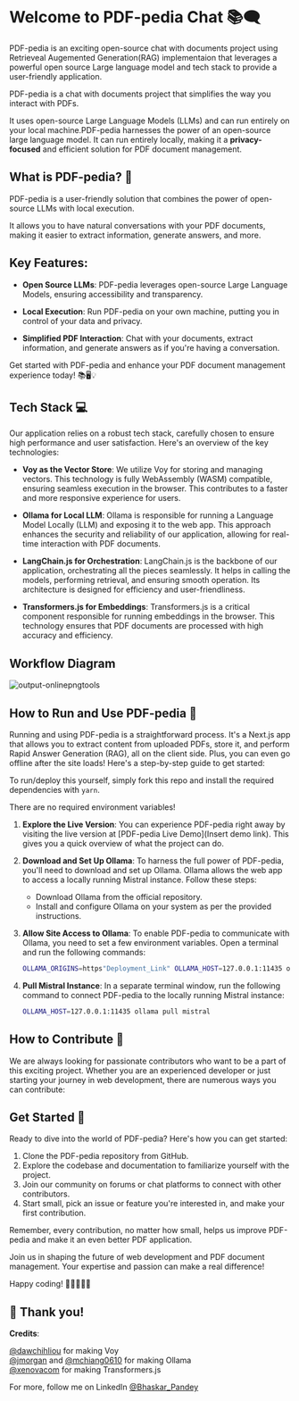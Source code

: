 
# Welcome to PDF-pedia Chat 📚🗨️

PDF-pedia is an exciting open-source chat with documents project using Retrieveal Augemented Generation(RAG) implementaion that leverages a powerful open source Large language model and tech stack to provide a user-friendly application. 

PDF-pedia is a chat with documents project that simplifies the way you interact with PDFs. 

It uses open-source Large Language Models (LLMs) and can run entirely on your local machine.PDF-pedia harnesses the power of an open-source large language model. It can run entirely locally, making it a **privacy-focused** and efficient solution for PDF document management.

## What is PDF-pedia? 🚀

PDF-pedia is a user-friendly solution that combines the power of open-source LLMs with local execution. 

It allows you to have natural conversations with your PDF documents, making it easier to extract information, generate answers, and more.

## Key Features:

- **Open Source LLMs**: PDF-pedia leverages open-source Large Language Models, ensuring accessibility and transparency.

- **Local Execution**: Run PDF-pedia on your own machine, putting you in control of your data and privacy.

- **Simplified PDF Interaction**: Chat with your documents, extract information, and generate answers as if you're having a conversation.

Get started with PDF-pedia and enhance your PDF document management experience today! 📚🖥️💡

## Tech Stack 💻

Our application relies on a robust tech stack, carefully chosen to ensure high performance and user satisfaction. Here's an overview of the key technologies:

- **Voy as the Vector Store**: We utilize Voy for storing and managing vectors. This technology is fully WebAssembly (WASM) compatible, ensuring seamless execution in the browser. This contributes to a faster and more responsive experience for users.

- **Ollama for Local LLM**: Ollama is responsible for running a Language Model Locally (LLM) and exposing it to the web app. This approach enhances the security and reliability of our application, allowing for real-time interaction with PDF documents.

- **LangChain.js for Orchestration**: LangChain.js is the backbone of our application, orchestrating all the pieces seamlessly. It helps in calling the models, performing retrieval, and ensuring smooth operation. Its architecture is designed for efficiency and user-friendliness.

- **Transformers.js for Embeddings**: Transformers.js is a critical component responsible for running embeddings in the browser. This technology ensures that PDF documents are processed with high accuracy and efficiency.


## Workflow Diagram

![output-onlinepngtools](https://github.com/chikkibum/pdfpedia/assets/71315985/6aa7ae72-26b1-4c7a-87e1-7c2a333d07f0)



## How to Run and Use PDF-pedia 🚀

Running and using PDF-pedia is a straightforward process. It's a Next.js app that allows you to extract content from uploaded PDFs, store it, and perform Rapid Answer Generation (RAG), all on the client side. Plus, you can even go offline after the site loads! Here's a step-by-step guide to get started:

To run/deploy this yourself, simply fork this repo and install the required dependencies with `yarn`.

There are no required environment variables!

1. **Explore the Live Version**:
   You can experience PDF-pedia right away by visiting the live version at [PDF-pedia Live Demo](Insert demo link). This gives you a quick overview of what the project can do.

2. **Download and Set Up Ollama**:
   To harness the full power of PDF-pedia, you'll need to download and set up Ollama. Ollama allows the web app to access a locally running Mistral instance. Follow these steps:

   - Download Ollama from the official repository.
   - Install and configure Ollama on your system as per the provided instructions.

3. **Allow Site Access to Ollama**:
   To enable PDF-pedia to communicate with Ollama, you need to set a few environment variables. Open a terminal and run the following commands:

   ```bash
   OLLAMA_ORIGINS=https"Deployment_Link" OLLAMA_HOST=127.0.0.1:11435 ollama serve

4. **Pull Mistral Instance**:
In a separate terminal window, run the following command to connect PDF-pedia to the locally running Mistral instance:

   ```bash
   OLLAMA_HOST=127.0.0.1:11435 ollama pull mistral

## How to Contribute 🌟

We are always looking for passionate contributors who want to be a part of this exciting project. Whether you are an experienced developer or just starting your journey in web development, there are numerous ways you can contribute:

## Get Started 🚀

Ready to dive into the world of PDF-pedia? Here's how you can get started:

1. Clone the PDF-pedia repository from GitHub.
2. Explore the codebase and documentation to familiarize yourself with the project.
3. Join our community on forums or chat platforms to connect with other contributors.
4. Start small, pick an issue or feature you're interested in, and make your first contribution.

Remember, every contribution, no matter how small, helps us improve PDF-pedia and make it an even better PDF application.

Join us in shaping the future of web development and PDF document management. Your expertise and passion can make a real difference!

Happy coding! 🚀👩‍💻👨‍💻

## 🙏 Thank you!

**Credits**:

[@dawchihliou](https://twitter.com/dawchihliou) for making Voy <br> 
[@jmorgan](https://twitter.com/jmorgan) and [@mchiang0610](https://twitter.com/mchiang0610) for making Ollama <br>
[@xenovacom](https://twitter.com/xenovacom) for making Transformers.js <br>

For more, follow me on LinkedIn [@Bhaskar_Pandey](https://www.linkedin.com/in/bhaskar-pandey-4e5/)
